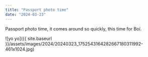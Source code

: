 ```yaml
---
title: "Passport photo time"
date: "2024-03-23"
---
```


Passport photo time, it comes around so quickly, this time for Boí.

![yo yo]({{ site.baseurl }}/assets/images/2024/20240323_1752543164282667180311992-461x1024.jpg)
